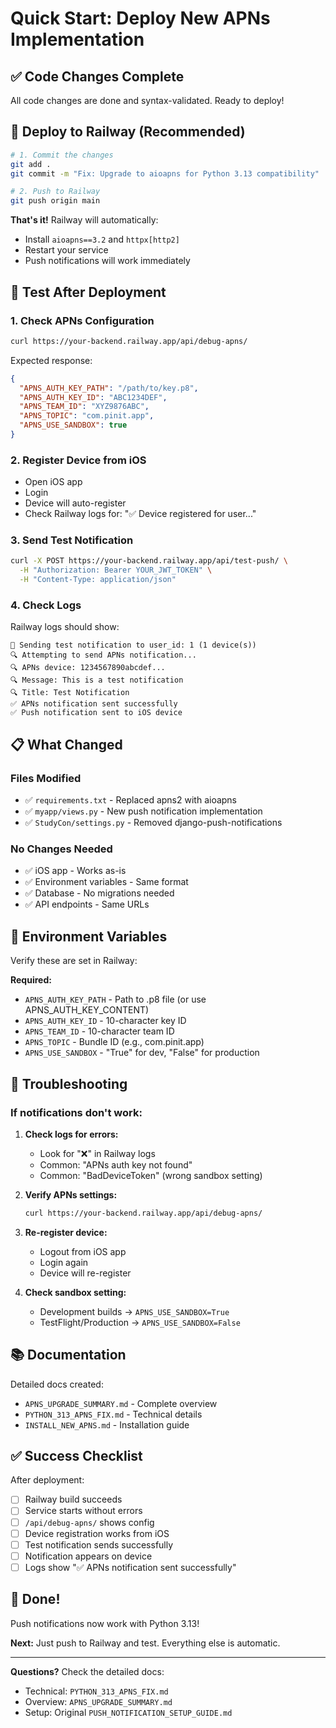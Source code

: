# Quick Start: Deploy New APNs Implementation

## ✅ Code Changes Complete

All code changes are done and syntax-validated. Ready to deploy!

## 🚀 Deploy to Railway (Recommended)

```bash
# 1. Commit the changes
git add .
git commit -m "Fix: Upgrade to aioapns for Python 3.13 compatibility"

# 2. Push to Railway
git push origin main
```

**That's it!** Railway will automatically:
- Install `aioapns==3.2` and `httpx[http2]`
- Restart your service
- Push notifications will work immediately

## 🧪 Test After Deployment

### 1. Check APNs Configuration
```bash
curl https://your-backend.railway.app/api/debug-apns/
```

Expected response:
```json
{
  "APNS_AUTH_KEY_PATH": "/path/to/key.p8",
  "APNS_AUTH_KEY_ID": "ABC1234DEF",
  "APNS_TEAM_ID": "XYZ9876ABC",
  "APNS_TOPIC": "com.pinit.app",
  "APNS_USE_SANDBOX": true
}
```

### 2. Register Device from iOS
- Open iOS app
- Login
- Device will auto-register
- Check Railway logs for: "✅ Device registered for user..."

### 3. Send Test Notification
```bash
curl -X POST https://your-backend.railway.app/api/test-push/ \
  -H "Authorization: Bearer YOUR_JWT_TOKEN" \
  -H "Content-Type: application/json"
```

### 4. Check Logs
Railway logs should show:
```
📱 Sending test notification to user_id: 1 (1 device(s))
🔍 Attempting to send APNs notification...
🔍 APNs device: 1234567890abcdef...
🔍 Message: This is a test notification
🔍 Title: Test Notification
✅ APNs notification sent successfully
✅ Push notification sent to iOS device
```

## 📋 What Changed

### Files Modified
- ✅ `requirements.txt` - Replaced apns2 with aioapns
- ✅ `myapp/views.py` - New push notification implementation
- ✅ `StudyCon/settings.py` - Removed django-push-notifications

### No Changes Needed
- ✅ iOS app - Works as-is
- ✅ Environment variables - Same format
- ✅ Database - No migrations needed
- ✅ API endpoints - Same URLs

## 🔑 Environment Variables

Verify these are set in Railway:

**Required:**
- `APNS_AUTH_KEY_PATH` - Path to .p8 file (or use APNS_AUTH_KEY_CONTENT)
- `APNS_AUTH_KEY_ID` - 10-character key ID
- `APNS_TEAM_ID` - 10-character team ID
- `APNS_TOPIC` - Bundle ID (e.g., com.pinit.app)
- `APNS_USE_SANDBOX` - "True" for dev, "False" for production

## 🐛 Troubleshooting

### If notifications don't work:

1. **Check logs for errors:**
   - Look for "❌" in Railway logs
   - Common: "APNs auth key not found"
   - Common: "BadDeviceToken" (wrong sandbox setting)

2. **Verify APNs settings:**
   ```bash
   curl https://your-backend.railway.app/api/debug-apns/
   ```

3. **Re-register device:**
   - Logout from iOS app
   - Login again
   - Device will re-register

4. **Check sandbox setting:**
   - Development builds → `APNS_USE_SANDBOX=True`
   - TestFlight/Production → `APNS_USE_SANDBOX=False`

## 📚 Documentation

Detailed docs created:
- `APNS_UPGRADE_SUMMARY.md` - Complete overview
- `PYTHON_313_APNS_FIX.md` - Technical details
- `INSTALL_NEW_APNS.md` - Installation guide

## ✅ Success Checklist

After deployment:

- [ ] Railway build succeeds
- [ ] Service starts without errors
- [ ] `/api/debug-apns/` shows config
- [ ] Device registration works from iOS
- [ ] Test notification sends successfully
- [ ] Notification appears on device
- [ ] Logs show "✅ APNs notification sent successfully"

## 🎉 Done!

Push notifications now work with Python 3.13!

**Next:** Just push to Railway and test. Everything else is automatic.

---

**Questions?** Check the detailed docs:
- Technical: `PYTHON_313_APNS_FIX.md`
- Overview: `APNS_UPGRADE_SUMMARY.md`
- Setup: Original `PUSH_NOTIFICATION_SETUP_GUIDE.md`

